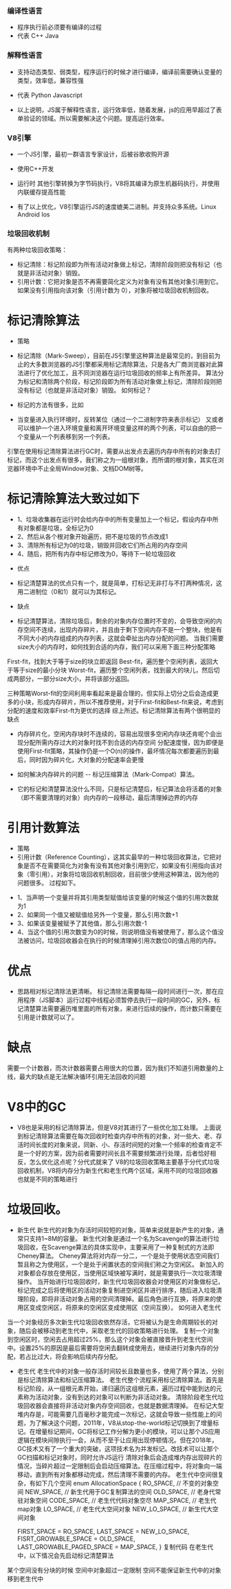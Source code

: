 ### 编译性语言
* 程序执行前必须要有编译的过程
* 代表 C++ Java

### 解释性语言
* 支持动态类型、弱类型，程序运行的时候才进行编译，编译前需要确认变量的类型，效率低，兼容性强
* 代表 Python Javascript

* 以上说明，JS属于解释性语言，运行效率低，随着发展，js的应用早超过了表单验证的领域。所以需要解决这个问题。提高运行效率。

### V8引擎
* 一个JS引擎，最初一群语言专家设计，后被谷歌收购开源
* 使用C++开发
* 运行时 其他引擎转换为字节码执行，V8将其编译为原生机器码执行，并使用内联缓存提高性能

* 有了以上优化，V8引擎运行JS的速度媲美二进制。并支持众多系统。Linux Android Ios





### 垃圾回收机制



有两种垃圾回收策略：

* 标记清除：标记阶段即为所有活动对象做上标记，清除阶段则把没有标记（也就是非活动对象）销毁。
* 引用计数：它把对象是否不再需要简化定义为对象有没有其他对象引用到它。如果没有引用指向该对象（引用计数为 0），对象将被垃圾回收机制回收。

# 标记清除算法
* 策略
- 标记清除（Mark-Sweep），目前在JS引擎里这种算法是最常见的，到目前为止的大多数浏览器的JS引擎都采用标记清除算法，只是各大厂商浏览器对此算法进行了优化加工，且不同浏览器在运行垃圾回收的频率上有所差异。
算法分为标记和清除两个阶段，标记阶段即为所有活动对象做上标记，清除阶段则把没有标记（也就是非活动对象）销毁。
如何标记？
- 标记的方法有很多，比如

- 当变量进入执行环境时，反转某位（通过一个二进制字符来表示标记）
又或者可以维护一个进入环境变量和离开环境变量这样的两个列表，可以自由的把一个变量从一个列表移到另一个列表。

引擎在使用标记清除算法进行GC时，需要从出发点去遍历内存中所有的对象去打标记，而这个出发点有很多，我们称之为一组根对象，而所谓的根对象，其实在浏览器环境中不止全局Window对象、文档DOM树等。
# 标记清除算法大致过如下

- 1、垃圾收集器在运行时会给内存中的所有变量加上一个标记，假设内存中所有对象都是垃圾，全标记为0
- 2、然后从各个根对象开始遍历，把不是垃圾的节点改成1
- 3、清除所有标记为0的垃圾，销毁并回收它们所占用的内存空间
- 4、随后，把所有内存中标记修改为0，等待下一轮垃圾回收

* 优点
- 标记清楚算法的优点只有一个，就是简单，打标记无非打与不打两种情况，这用二进制位（0和1）就可以为其标记。
* 缺点
- 标记清楚算法，清除垃圾后，剩余的对象内存位置时不变的，会导致空闲的内存空间不连续，出现内存碎片，并且由于剩下空间内存不是一个整块，他是有不同大小的内存组成的内存列表，这就会牵扯出内存分配的问题。
当我们需要size大小的内存时，如何找到合适的内存，我们可以采用下面三种分配策略

First-fit，找到大于等于size的块立即返回
Best-fit，遍历整个空闲列表，返回大于等于size的最小分块
Worst-fit，遍历整个空闲列表，找到最大的块儿，然后切成两部分，一部分size大小，并将该部分返回。

三种策略Worst-fit的空间利用率看起来是最合理的，但实际上切分之后会造成更多的小块，形成内存碎片，所以不推荐使用，对于First-fit和Best-fit来说，考虑到分配的速度和效率First-ft为更优的选择
综上所述。标记清除算法有两个很明显的缺点

- 内存碎片化，空闲内存块时不连续的，容易出现很多空闲内存块还肯呢个会出现分配所需内存过大的对象时找不到合适的内存空间
分配速度慢，因为即便是使用First-fit策略，其操作仍是一个O(n)的操作，最坏情况每次都要遍历到最后，同时因为碎片化，大对象的分配速率会更慢

- 如何解决内存碎片的问题 -- 标记压缩算法（Mark-Compat）算法。
- 它的标记和清楚算法没什么不同，只是标记清楚后，标记算法会将活着的对象（即不需要清理的对象）向内存的一段移动，最后清理掉边界的内存





# 引用计数算法
- 策略
- 引用计数（Reference Counting），这其实最早的一种垃圾回收算法，它把对象是否不在需要简化为对象有没有其他对象引用到它，如果没有引用指向该对象（零引用），对象将垃圾回收机制回收，目前很少使用这种算法，因为他的问题很多。
过程如下。

* 1、当声明一个变量并将其引用类型赋值给该变量的时候这个值的引用次数就为1
* 2、如果同一个值又被赋值给另外一个变量，那么引用次数+1
* 3、如果该变量被赋予了其他值，那么引用次数-1
* 4、当这个值的引用次数变为0的时候，则说明值没有被使用了，那么这个值没法被访问，垃圾回收器会在执行的时候清理掉引用次数位0的值占用的内存。

# 优点
- 思路相对标记清除法更清晰。
标记清除法需要每隔一段时间进行一次，那在应用程序（JS脚本）运行过程中线程必须暂停去执行一段时间的GC，另外，标记清楚算法需要遍历堆里面的所有对象，来进行后续的操作，而计数只需要在引用是计数就可以了。
# 缺点
需要一个计数器，而次计数器需要占用很大的位置，因为我们不知道引用数量的上线，最大的缺点是无法解决循环引用无法回收的问题





# V8中的GC
- V8也是采用的标记清除算法，但是V8对其进行了一些优化加工处理。
上面说到标记清除算法需要在每次回收时检查内存中所有的对象，对一些大、老、存活时间长度的对象来说，同新、小、存活时间短的对象一个频率的检查肯定不是一个好的方案，因为前者需要时间长且不需要频繁进行处理，后者恰好相反，怎么优化这点呢？分代式就来了
V8的垃圾回收策略主要基于分代式垃圾回收机制，V8将内存分为新生代和老生代两个区域，采用不同的垃圾回收器也就是不同的策略进行

# 垃圾回收。
* 新生代
新生代的对象为存活时间较短的对象，简单来说就是新产生的对象，通常只支持1~8M的容量。
新生代对象是通过一个名为Scavenge的算法进行垃圾回收，在Scavenge算法的具体实现中，主要采用了一种复制式的方法即Cheney算法。
Cheney算法将对内存一分二，一个是处于使用状态空间我们暂且称之为使用区，一个是处于闲置状态的空间我们称之为空闲区。
新加入的对象都会存放在使用区，当使用区域快被写满时，就是需要执行一次垃圾清理操作。
当开始进行垃圾回收时，新生代垃圾回收器会对使用区的对象做标记，标记完成之后将使用区的活动对象复制进空闲区并进行排序，随后进入垃圾清理阶段，即将非活动对象占用的空间清理掉。最后角色进行互换，将原来的使用区变成空闲区，将原来的空闲区变成使用区（空间互换）。
如何进入老生代

当一个对象经历多次新生代垃圾回收依然存活，它将被认为是生命周期较长的对象，随后会被移动到老生代中，采取老生代的回收策略进行处理。
复制一个对象到空闲区时，空闲去占用超过25%，那么这个对象会被直接晋升到老生代空间中。设置25%的原因是最后需要将空闲去翻转成使用去，继续进行对象内存的分配，若占比过大，将会影响后续内存分配。

* 老生代
老生代中的对象一般存活时间较长且数量也多，使用了两个算法，分别是标记清除算法和标记压缩算法。
老生代整个流程采用标记清除算法。首先是标记阶段，从一组根元素开始，递归遍历这组根元素，遍历过程中能到达的元素称为活动对象，没有到达的对象可以判断为非活动对象。
清除阶段老生代垃圾回收器会直接将非活动对象内存空间回收，也就是数据清理掉。
在标记大型堆内存是，可能需要几百毫秒才能完成一次标记，这就会导致一些性能上的问题，为了解决这个问题，2011年，V8从stop-the-world标记切换到了增量标记。在增量标记期间，GC将标记工作分解为更小的模块，可以让那个JS应用逻辑在模块间隙执行一会，从而不至于让应用出现停顿情况。但在2018年，GC技术又有了一个重大的突破，这项技术名为并发标记。改技术可以让那个GC扫描和标记对象时，同时允许JS运行
清除对象后会造成堆内存出现碎片的情况，当碎片超过一定限制后会启动压缩算法。在压缩过程中，将对象向一端移动，直到所有对象都移动完成，然后清理不需要的内存。
老生代中空间很复杂，有如下几个空间
enum AllocationSpace {
   RO_SPACE, // 不变的对象空间
   NEW_SPACE, // 新生代用于GC复制算法的空间
   OLD_SPACE, // 老身代常驻对象空间
   CODE_SPACE, // 老生代代码对象空尽
   MAP_SPACE, // 老生代map对象
   LO_SPACE, // 老生代大空间对象
   NEW_LO_SPACE, // 新生代大空间对象
   
   FIRST_SPACE = RO_SPACE,
   LAST_SPACE = NEW_LO_SPACE,
   FISRT_GROWABLE_SPACE = OLD_SPACE,
   LAST_GROWABLE_PAGED_SPACE = MAP_SPACE,
}
复制代码
在老生代中，以下情况会先启动标记清楚算法

某个空间没有分块的时候
空间中对象超过一定限制
空间不能保证新生代中的对象移到老生代中


